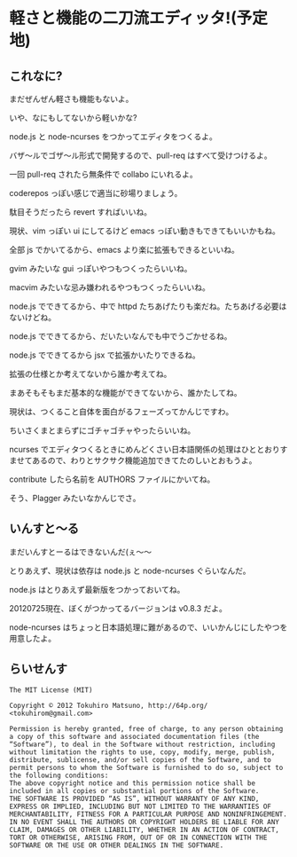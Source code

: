 軽さと機能の二刀流エディッタ!(予定地)
=====================================

これなに?
---------

まだぜんぜん軽さも機能もないよ。

いや、なにもしてないから軽いかな?

node.js と node-ncurses をつかってエディタをつくるよ。

バザ〜ルでゴザ〜ル形式で開発するので、pull-req はすべて受けつけるよ。

一回 pull-req されたら無条件で collabo にいれるよ。

coderepos っぽい感じで適当に砂場りましょう。

駄目そうだったら revert すればいいね。

現状、vim っぽい ui にしてるけど emacs っぽい動きもできてもいいかもね。

全部 js でかいてるから、emacs より楽に拡張もできるといいね。

gvim みたいな gui っぽいやつもつくったらいいね。

macvim みたいな忌み嫌われるやつもつくったらいいね。

node.js でできてるから、中で httpd たちあげたりも楽だね。たちあげる必要はないけどね。

node.js でできてるから、だいたいなんでも中でうごかせるね。

node.js でできてるから jsx で拡張かいたりできるね。

拡張の仕様とか考えてないから誰か考えてね。

まあそもそもまだ基本的な機能ができてないから、誰かたしてね。

現状は、つくること自体を面白がるフェーズってかんじですわ。

ちいさくまとまらずにゴチャゴチャやったらいいね。

ncurses でエディタつくるときにめんどくさい日本語関係の処理はひととおりすませてあるので、わりとサクサク機能追加できてたのしいとおもうよ。

contribute したら名前を AUTHORS ファイルにかいてね。

そう、Plagger みたいなかんじでさ。

いんすと〜る
------------

まだいんすとーるはできないんだ(ぇ〜〜

とりあえず、現状は依存は node.js と node-ncurses ぐらいなんだ。

node.js はとりあえず最新版をつかっておいてね。

20120725現在、ぼくがつかってるバージョンは v0.8.3 だよ。

node-ncurses はちょっと日本語処理に難があるので、いいかんじにしたやつを用意したよ。

らいせんす
----------

    The MIT License (MIT)

    Copyright © 2012 Tokuhiro Matsuno, http://64p.org/ <tokuhirom@gmail.com>

    Permission is hereby granted, free of charge, to any person obtaining a copy of this software and associated documentation files (the “Software”), to deal in the Software without restriction, including without limitation the rights to use, copy, modify, merge, publish, distribute, sublicense, and/or sell copies of the Software, and to permit persons to whom the Software is furnished to do so, subject to the following conditions:
    The above copyright notice and this permission notice shall be included in all copies or substantial portions of the Software.
    THE SOFTWARE IS PROVIDED “AS IS”, WITHOUT WARRANTY OF ANY KIND, EXPRESS OR IMPLIED, INCLUDING BUT NOT LIMITED TO THE WARRANTIES OF MERCHANTABILITY, FITNESS FOR A PARTICULAR PURPOSE AND NONINFRINGEMENT. IN NO EVENT SHALL THE AUTHORS OR COPYRIGHT HOLDERS BE LIABLE FOR ANY CLAIM, DAMAGES OR OTHER LIABILITY, WHETHER IN AN ACTION OF CONTRACT, TORT OR OTHERWISE, ARISING FROM, OUT OF OR IN CONNECTION WITH THE SOFTWARE OR THE USE OR OTHER DEALINGS IN THE SOFTWARE.

